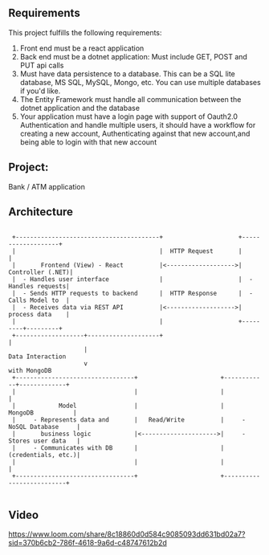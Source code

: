 ## Requirements
This project fulfills the following requirements:

1. Front end must be a react application
2. Back end must be a dotnet application: Must include GET, POST and PUT api calls
4. Must have data persistence to a database.  This can be a SQL lite database, MS SQL, MySQL, Mongo, etc.  You can use multiple databases if you'd like.
5. The Entity Framework must handle all communication between the dotnet application and the database
6. Your application must have a login page with support of Oauth2.0 Authentication and handle multiple users, it should have a workflow for creating a new account, Authenticating against that new account,and being able to login with that new account
   
## Project:
Bank / ATM application

## Architecture
<code>
 +----------------------------------------+                     +-------------------+
 |                                        |  HTTP Request       |                   |
 |       Frontend (View) - React          |<------------------->|  Controller (.NET)|
 |  - Handles user interface              |                     |  - Handles requests|
 |  - Sends HTTP requests to backend      |  HTTP Response      |  - Calls Model to  |
 |  - Receives data via REST API          |<------------------->|    process data    |
 |                                        |                     +---------+---------+
 +-------------------+--------------------+                               |
                     |                                                Data Interaction
                     v                                                   with MongoDB
 +---------------------------------+                       +------------+-------------+
 |                                 |                       |                          |
 |            Model                |                       |        MongoDB           |
 |     - Represents data and       |   Read/Write          |     - NoSQL Database     |
 |       business logic            |<--------------------->|     - Stores user data   |
 |     - Communicates with DB      |                       |       (credentials, etc.)|
 |                                 |                       |                          |
 +---------------------------------+                       +--------------------------+
 </code>

  
## Video
https://www.loom.com/share/8c18860d0d584c9085093dd631bd02a7?sid=370b6cb2-786f-4618-9a6d-c48747612b2d
